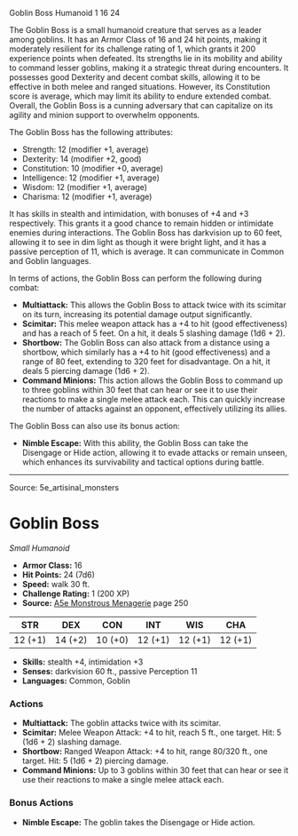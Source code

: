 <MonsterName/>Goblin Boss</MonsterName>
<CreatureType/>Humanoid</CreatureType>
<CR/>1</CR>
<AC/>16</AC>
<HP/>24</HP>
<summary>The Goblin Boss is a small humanoid creature that serves as a leader among goblins. It has an Armor Class of 16 and 24 hit points, making it moderately resilient for its challenge rating of 1, which grants it 200 experience points when defeated. Its strengths lie in its mobility and ability to command lesser goblins, making it a strategic threat during encounters. It possesses good Dexterity and decent combat skills, allowing it to be effective in both melee and ranged situations. However, its Constitution score is average, which may limit its ability to endure extended combat. Overall, the Goblin Boss is a cunning adversary that can capitalize on its agility and minion support to overwhelm opponents.</summary>

<detail>

The Goblin Boss has the following attributes: 
- Strength: 12 (modifier +1, average)
- Dexterity: 14 (modifier +2, good)
- Constitution: 10 (modifier +0, average)
- Intelligence: 12 (modifier +1, average)
- Wisdom: 12 (modifier +1, average)
- Charisma: 12 (modifier +1, average)

It has skills in stealth and intimidation, with bonuses of +4 and +3 respectively. This grants it a good chance to remain hidden or intimidate enemies during interactions. The Goblin Boss has darkvision up to 60 feet, allowing it to see in dim light as though it were bright light, and it has a passive perception of 11, which is average. It can communicate in Common and Goblin languages.

In terms of actions, the Goblin Boss can perform the following during combat:
- **Multiattack:** This allows the Goblin Boss to attack twice with its scimitar on its turn, increasing its potential damage output significantly.
- **Scimitar:** This melee weapon attack has a +4 to hit (good effectiveness) and has a reach of 5 feet. On a hit, it deals 5 slashing damage (1d6 + 2).
- **Shortbow:** The Goblin Boss can also attack from a distance using a shortbow, which similarly has a +4 to hit (good effectiveness) and a range of 80 feet, extending to 320 feet for disadvantage. On a hit, it deals 5 piercing damage (1d6 + 2).
- **Command Minions:** This action allows the Goblin Boss to command up to three goblins within 30 feet that can hear or see it to use their reactions to make a single melee attack each. This can quickly increase the number of attacks against an opponent, effectively utilizing its allies.

The Goblin Boss can also use its bonus action:
- **Nimble Escape:** With this ability, the Goblin Boss can take the Disengage or Hide action, allowing it to evade attacks or remain unseen, which enhances its survivability and tactical options during battle.</detail>



---

Source: 5e_artisinal_monsters

# Goblin Boss

*Small* *Humanoid*

- **Armor Class:** 16
- **Hit Points:** 24 (7d6)
- **Speed:** walk 30 ft.
- **Challenge Rating:** 1 (200 XP)
- **Source:** [A5e Monstrous Menagerie](https://enpublishingrpg.com/products/level-up-monstrous-menagerie-a5e) page 250

| STR | DEX | CON | INT | WIS | CHA |
| --- | --- | --- | --- | --- | --- |
| 12 (+1) | 14 (+2) | 10 (+0) | 12 (+1) | 12 (+1) | 12 (+1) |

- **Skills:** stealth +4, intimidation +3
- **Senses:** darkvision 60 ft., passive Perception 11
- **Languages:** Common, Goblin

### Actions

- **Multiattack:** The goblin attacks twice with its scimitar.
- **Scimitar:** Melee Weapon Attack: +4 to hit, reach 5 ft., one target. Hit: 5 (1d6 + 2) slashing damage.
- **Shortbow:** Ranged Weapon Attack: +4 to hit, range 80/320 ft., one target. Hit: 5 (1d6 + 2) piercing damage.
- **Command Minions:** Up to 3 goblins within 30 feet that can hear or see it use their reactions to make a single melee attack each.

### Bonus Actions

- **Nimble Escape:** The goblin takes the Disengage or Hide action.




